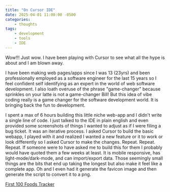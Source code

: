 ```yaml
---
title: "On Cursor IDE"
date: 2025-04-01 11:00:00 -0500
categories: 
    - thoughts
tags: 
    - development
    - tools
    - IDE
--- 
```


Wow!!! Just wow. I have been playing with Cursor to see what all the hype is about and I am blown away. 

I have been making web pages/apps since I was 13 (23yrs) and been professionally employed as a software engineer for the last 15 years so I feel confident self identifying as an expert in the world of web software development. I also loath overuse of the phrase "game-changer" because sprinkles on your latte is not a game-changer Bill! But this idea of vibe coding really is a game changer for the software development world. It is bringing back the fun to development. 

I spent a max of 6 hours building this little niche web-app and I didn't write a single line of code. I just talked to the IDE in plain english and even provided some screenshots of things I wanted to adjust as if I were filing a bug ticket. It was an iterative process. I asked Cursor to build the basic webapp, I played with it and realized I wanted a new feature or it to work or look differently so I asked Cursor to make the changes. Repeat. Repeat. Repeat. If someone were to have asked me to build this for them I probably would have quoted them a few weeks at least. It is mobile responsive, has light-mode/dark-mode, and can import/export data. Those seemingly small things are the bits that end up taking the longest but also make it feel like a complete app. Oh and I even had it generate the favicon image and then generate the script to convert it to a png. 


[First 100 Foods Tracker](https://georgedecherney.com/First100FoodsTracker/)